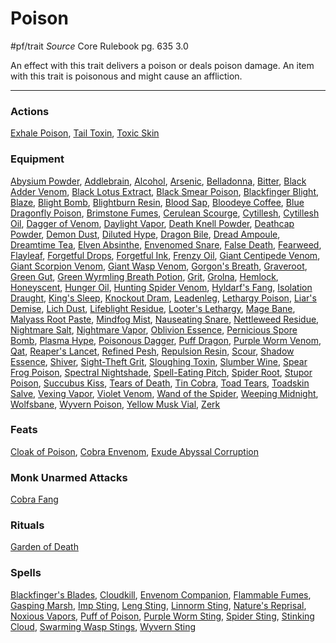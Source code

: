 # Poison
#pf/trait 
*Source* Core Rulebook pg. 635 3.0

An effect with this trait delivers a poison or deals poison damage. An item with this trait is poisonous and might cause an affliction.

---

### Actions
[Exhale Poison](Exhale%20Poison), [Tail Toxin](Tail%20Toxin), [Toxic Skin](Toxic%20Skin)

### Equipment
[Abysium Powder](Abysium%20Powder), [Addlebrain](Addlebrain), [Alcohol](Alcohol), [Arsenic](Arsenic), [Belladonna](Belladonna), [Bitter](Bitter), [Black Adder Venom](Black%20Adder%20Venom), [Black Lotus Extract](Black%20Lotus%20Extract), [Black Smear Poison](Black%20Smear%20Poison), [Blackfinger Blight](Blackfinger%20Blight), [Blaze](Blaze), [Blight Bomb](Blight%20Bomb), [Blightburn Resin](Blightburn%20Resin), [Blood Sap](Blood%20Sap), [Bloodeye Coffee](Bloodeye%20Coffee), [Blue Dragonfly Poison](Blue%20Dragonfly%20Poison), [Brimstone Fumes](Brimstone%20Fumes), [Cerulean Scourge](Cerulean%20Scourge), [Cytillesh](Cytillesh), [Cytillesh Oil](Cytillesh%20Oil), [Dagger of Venom](Dagger%20of%20Venom), [Daylight Vapor](Daylight%20Vapor), [Death Knell Powder](Death%20Knell%20Powder), [Deathcap Powder](Deathcap%20Powder), [Demon Dust](Demon%20Dust), [Diluted Hype](Diluted%20Hype), [Dragon Bile](Dragon%20Bile), [Dread Ampoule](Dread%20Ampoule), [Dreamtime Tea](Dreamtime%20Tea), [Elven Absinthe](Elven%20Absinthe), [Envenomed Snare](Envenomed%20Snare), [False Death](False%20Death), [Fearweed](Fearweed), [Flayleaf](Flayleaf), [Forgetful Drops](Forgetful%20Drops), [Forgetful Ink](Forgetful%20Ink), [Frenzy Oil](Frenzy%20Oil), [Giant Centipede Venom](Giant%20Centipede%20Venom), [Giant Scorpion Venom](../Items/Alchemical%20Items/Alchemical%20Poisons/Giant%20Scorpion%20Venom.md), [Giant Wasp Venom](Giant%20Wasp%20Venom), [Gorgon's Breath](Gorgon's%20Breath), [Graveroot](Graveroot), [Green Gut](Green%20Gut), [Green Wyrmling Breath Potion](Green%20Wyrmling%20Breath%20Potion), [Grit](Grit), [Grolna](Grolna), [Hemlock](Hemlock), [Honeyscent](Honeyscent), [Hunger Oil](Hunger%20Oil), [Hunting Spider Venom](Hunting%20Spider%20Venom), [Hyldarf's Fang](Hyldarf's%20Fang), [Isolation Draught](Isolation%20Draught), [King's Sleep](King's%20Sleep), [Knockout Dram](Knockout%20Dram), [Leadenleg](Leadenleg), [Lethargy Poison](Lethargy%20Poison), [Liar's Demise](Liar's%20Demise), [Lich Dust](Lich%20Dust), [Lifeblight Residue](Lifeblight%20Residue), [Looter's Lethargy](Looter's%20Lethargy), [Mage Bane](Mage%20Bane), [Malyass Root Paste](Malyass%20Root%20Paste), [Mindfog Mist](Mindfog%20Mist), [Nauseating Snare](Nauseating%20Snare), [Nettleweed Residue](Nettleweed%20Residue), [Nightmare Salt](Nightmare%20Salt), [Nightmare Vapor](Nightmare%20Vapor), [Oblivion Essence](Oblivion%20Essence), [Pernicious Spore Bomb](Pernicious%20Spore%20Bomb), [Plasma Hype](Plasma%20Hype), [Poisonous Dagger](Poisonous%20Dagger), [Puff Dragon](Puff%20Dragon), [Purple Worm Venom](Purple%20Worm%20Venom), [Qat](Qat), [Reaper's Lancet](Reaper's%20Lancet), [Refined Pesh](Refined%20Pesh), [Repulsion Resin](Repulsion%20Resin), [Scour](Scour), [Shadow Essence](Shadow%20Essence), [Shiver](Shiver), [Sight-Theft Grit](Sight-Theft%20Grit), [Sloughing Toxin](Sloughing%20Toxin), [Slumber Wine](Slumber%20Wine), [Spear Frog Poison](Spear%20Frog%20Poison), [Spectral Nightshade](Spectral%20Nightshade), [Spell-Eating Pitch](Spell-Eating%20Pitch), [Spider Root](Spider%20Root), [Stupor Poison](Stupor%20Poison), [Succubus Kiss](Succubus%20Kiss), [Tears of Death](Tears%20of%20Death), [Tin Cobra](Tin%20Cobra), [Toad Tears](Toad%20Tears), [Toadskin Salve](Toadskin%20Salve), [Vexing Vapor](Vexing%20Vapor), [Violet Venom](Violet%20Venom), [Wand of the Spider](Wand%20of%20the%20Spider), [Weeping Midnight](Weeping%20Midnight), [Wolfsbane](Wolfsbane), [Wyvern Poison](Wyvern%20Poison), [Yellow Musk Vial](Yellow%20Musk%20Vial), [Zerk](Zerk)

### Feats
[Cloak of Poison](Cloak%20of%20Poison), [Cobra Envenom](Cobra%20Envenom), [Exude Abyssal Corruption](Exude%20Abyssal%20Corruption)

### Monk Unarmed Attacks
[Cobra Fang](Cobra%20Fang)

### Rituals
[Garden of Death](../Magic/Rituals/Level%204/Garden%20of%20Death.md)

### Spells
[Blackfinger's Blades](../Magic/Spells/Level%205/Blackfinger's%20Blades.md), [Cloudkill](../Magic/Spells/Level%205/Cloudkill.md), [Envenom Companion](../Magic/Spells/Level%203/Envenom%20Companion.md), [Flammable Fumes](../Magic/Spells/Level%205/Flammable%20Fumes.md), [Gasping Marsh](../Magic/Spells/Level%203/Gasping%20Marsh.md), [Imp Sting](../Magic/Spells/Level%202/Imp%20Sting.md), [Leng Sting](../Magic/Spells/Level%207/Leng%20Sting.md), [Linnorm Sting](../Magic/Spells/Level%209/Linnorm%20Sting.md), [Nature's Reprisal](../Magic/Spells/Level%206/Nature's%20Reprisal.md), [Noxious Vapors](../Magic/Spells/Level%201/Noxious%20Vapors.md), [Puff of Poison](../Magic/Spells/Cantrips/Puff%20of%20Poison.md), [Purple Worm Sting](../Magic/Spells/Level%206/Purple%20Worm%20Sting.md), [Spider Sting](../Magic/Spells/Level%201/Spider%20Sting.md), [Stinking Cloud](../Magic/Spells/Level%203/Stinking%20Cloud.md), [Swarming Wasp Stings](../Magic/Spells/Level%204/Swarming%20Wasp%20Stings.md), [Wyvern Sting](../Magic/Spells/Level%205/Wyvern%20Sting.md)